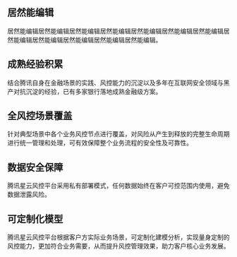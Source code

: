 ## 居然能编辑
居然能编辑居然能编辑居然能编辑居然能编辑居然能编辑居然能编辑居然能编辑居然能编辑居然能编辑居然能编辑居然能编辑居然能编辑。

## 成熟经验积累
结合腾讯自身在金融场景的实践、风控能力的沉淀以及多年在互联网安全领域与黑产对抗沉淀的经验，已有多家银行落地成熟金融级方案。

## 全风控场景覆盖
针对典型场景中各个业务风控节点进行覆盖，对风险从产生到释放的完整生命周期进行统一管理和处理，可有效保障整个业务流程的安全性及可靠性。

## 数据安全保障
腾讯星云风控平台采用私有部署模式，任何数据始终在客户可控范围内使用，避免数据泄露风险。

## 可定制化模型
腾讯星云风控平台根据客户方实际业务场景，可定制化建模分析，实现量身定制的风控能力，更加符合业务需要，从而提升风控管理效果，助力客户核心业务发展。
